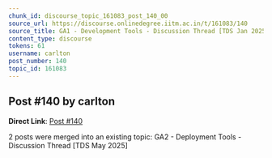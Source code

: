 ```yaml
---
chunk_id: discourse_topic_161083_post_140_00
source_url: https://discourse.onlinedegree.iitm.ac.in/t/161083/140
source_title: GA1 - Development Tools - Discussion Thread [TDS Jan 2025]
content_type: discourse
tokens: 61
username: carlton
post_number: 140
topic_id: 161083
---
```


## Post #140 by carlton

**Direct Link**: [Post #140](https://discourse.onlinedegree.iitm.ac.in/t/161083/140)

2 posts were merged into an existing topic: GA2 - Deployment Tools - Discussion Thread [TDS May 2025]
